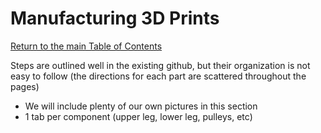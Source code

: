 # Manufacturing 3D Prints
[Return to the main Table of Contents](https://github.com/EmiliaPsacharopoulos/Formatting#table-of-contents)

Steps are outlined well in the existing github, but their organization is not easy to follow (the directions for each part are scattered throughout the pages)
- We will include plenty of our own pictures in this section
- 1 tab per component (upper leg, lower leg, pulleys, etc)

